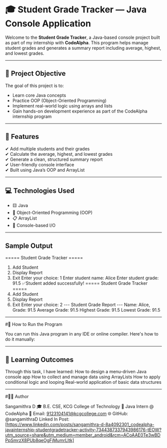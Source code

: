 # 🎓 Student Grade Tracker — Java Console Application

Welcome to the **Student Grade Tracker**, a Java-based console project built as part of my internship with **CodeAlpha**. This program helps manage student grades and generates a summary report including average, highest, and lowest grades.

---

## 📌 Project Objective

The goal of this project is to:
- Learn core Java concepts
- Practice OOP (Object-Oriented Programming)
- Implement real-world logic using arrays and lists
- Gain hands-on development experience as part of the CodeAlpha internship program

---

## 🚀 Features

✔ Add multiple students and their grades  
✔ Calculate the average, highest, and lowest grades  
✔ Generate a clean, structured summary report  
✔ User-friendly console interface  
✔ Built using Java’s OOP and ArrayList

---

## 💻 Technologies Used

- 🟨 Java
- 🧠 Object-Oriented Programming (OOP)
- 📋 ArrayList
- 🧾 Console-based I/O

---

## Sample Output

===== Student Grade Tracker =====
1. Add Student
2. Display Report
3. Exit Enter your choice: 1
Enter student name: Alice
Enter student grade: 91.5
✅Student added successfully!
===== Student Grade Tracker =====
1. Add Student
2. Display Report
3. Exit Enter your choice: 2
--- Student Grade Report ---
   Name: Alice, Grade: 91.5 Average Grade: 91.5 Highest Grade: 91.5 Lowest Grade: 91.5

---
#📁 How to Run the Program

You can run this Java program in any IDE or online compiler. Here's how to do it manually:

---

## 🧠 Learning Outcomes
Through this task, I have learned:
How to design a menu-driven Java console app
How to collect and manage data using ArrayLists
How to apply conditional logic and looping
Real-world application of basic data structures

---


#👩‍💻 Author

Sangamithra D
🎓 B.E. CSE, KCG College of Technology
💼 Java Intern @ CodeAlpha
📧 Email: 9123104141@kcgcollege.com
🌐 GitHub: @sangamithraD
Linked In Post: [https://www.linkedin.com/posts/sangamithra-d-8a4092301_codealpha-javainternship-studentgradetracker-activity-7344387337943986176-tEOW?utm_source=share&utm_medium=member_android&rcm=ACoAAE0Te3wBDPpSmrzX8PUb8qeOgFjMumrLltk]
